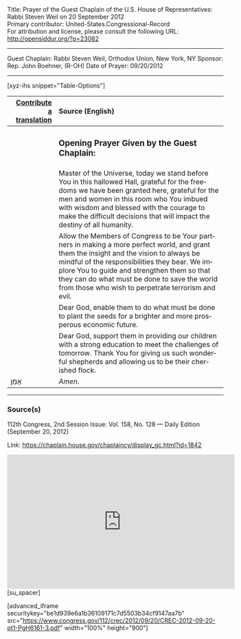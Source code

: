 <html>
<head></head>
<body>
Title: Prayer of the Guest Chaplain of the U.S. House of Representatives: Rabbi Steven Weil on 20 September 2012<br />
Primary contributor: United-States.Congressional-Record<br />
For attribution and license, please consult the following URL: <a href="http://opensiddur.org/?p=23082">http://opensiddur.org/?p=23082</a>
<p />
<hr />

Guest Chaplain: Rabbi Steven Weil, Orthodox Union, New York, NY
Sponsor: Rep. John Boehner, (R-OH)
Date of Prayer: 09/20/2012

<hr />

[xyz-ihs snippet="Table-Options"]<table style="margin-left: auto; margin-right: auto;" class="draggable">
<thead><tr><th id="x" style="text-align: right;"><a href="/contributing/upload/">Contribute a translation</a></th><th style="text-align: left;">Source (English)</th></tr></thead>
<tbody>
<tr><td style="vertical-align:top;">
<div class="liturgy" lang="he">

</span></div></td>
 
<td style="vertical-align:top;">
<div class="english" lang="en">
<h3>Opening Prayer Given by the Guest Chaplain:</h3>
</div></td></tr>


<tr><td style="vertical-align:top;">
<div class="liturgy" lang="he">

</span></div></td>
 
<td style="vertical-align:top;">
<div class="english" lang="en">
Master of the Universe, 
today we stand before You in this hallowed Hall, 
grateful for the freedoms we have been granted here, 
grateful for the men and women in this room 
who You imbued with wisdom 
and blessed with the courage 
to make the difficult decisions 
that will impact the destiny of all humanity.
</div></td></tr>


<tr><td style="vertical-align:top;">
<div class="liturgy" lang="he">

</span></div></td>
 
<td style="vertical-align:top;">
<div class="english" lang="en">
Allow the Members of Congress 
to be Your partners in making a more perfect world, 
and grant them the insight and the vision 
to always be mindful of the responsibilities they bear. 
We implore You to guide and strengthen them 
so that they can do what must be done 
to save the world 
from those who wish to perpetrate terrorism and evil.
</div></td></tr>


<tr><td style="vertical-align:top;">
<div class="liturgy" lang="he">

</span></div></td>
 
<td style="vertical-align:top;">
<div class="english" lang="en">
Dear God, 
enable them to do what must be done 
to plant the seeds 
for a brighter and more prosperous economic future. 
</div></td></tr>


<tr><td style="vertical-align:top;">
<div class="liturgy" lang="he">

</span></div></td>
 
<td style="vertical-align:top;">
<div class="english" lang="en">
Dear God, 
support them in providing our children 
with a strong education 
to meet the challenges of tomorrow. 
Thank You for giving us such wonderful shepherds 
and allowing us to be their cherished flock.
</div></td></tr>


<tr><td style="vertical-align:top;">
<div class="liturgy" lang="he">
אָמֵן׃
</span></div></td>
 
<td style="vertical-align:top;">
<div class="english" lang="en">
<em>Amen.</em>
</div></td></tr>
</tbody></table>

<hr />

<h3>Source(s)</h3>

112th Congress, 2nd Session
Issue: Vol. 158, No. 128 — Daily Edition (September 20, 2012)

Link: <a href="https://chaplain.house.gov/chaplaincy/display_gc.html?id=1842">https://chaplain.house.gov/chaplaincy/display_gc.html?id=1842</a>

<iframe width=530 height=312 src='https://www.c-span.org/video/standalone/?c4510264/rabbi-steven-weil-orthodox-union-york-ny' allowfullscreen='allowfullscreen' frameborder=0></iframe>[su_spacer]

[advanced_iframe securitykey="be1d939e6a1b36109171c7d5503b34cf9147aa7b" src="https://www.congress.gov/112/crec/2012/09/20/CREC-2012-09-20-pt1-PgH6161-3.pdf" width="100%" height="900"]
</body>
</html>